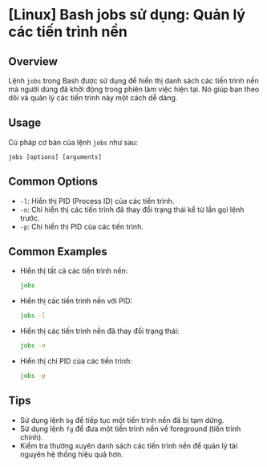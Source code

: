 # [Linux] Bash jobs sử dụng: Quản lý các tiến trình nền

## Overview
Lệnh `jobs` trong Bash được sử dụng để hiển thị danh sách các tiến trình nền mà người dùng đã khởi động trong phiên làm việc hiện tại. Nó giúp bạn theo dõi và quản lý các tiến trình này một cách dễ dàng.

## Usage
Cú pháp cơ bản của lệnh `jobs` như sau:
```
jobs [options] [arguments]
```

## Common Options
- `-l`: Hiển thị PID (Process ID) của các tiến trình.
- `-n`: Chỉ hiển thị các tiến trình đã thay đổi trạng thái kể từ lần gọi lệnh trước.
- `-p`: Chỉ hiển thị PID của các tiến trình.

## Common Examples
- Hiển thị tất cả các tiến trình nền:
  ```bash
  jobs
  ```

- Hiển thị các tiến trình nền với PID:
  ```bash
  jobs -l
  ```

- Hiển thị các tiến trình nền đã thay đổi trạng thái:
  ```bash
  jobs -n
  ```

- Hiển thị chỉ PID của các tiến trình:
  ```bash
  jobs -p
  ```

## Tips
- Sử dụng lệnh `bg` để tiếp tục một tiến trình nền đã bị tạm dừng.
- Sử dụng lệnh `fg` để đưa một tiến trình nền về foreground (tiến trình chính).
- Kiểm tra thường xuyên danh sách các tiến trình nền để quản lý tài nguyên hệ thống hiệu quả hơn.